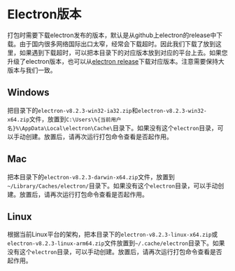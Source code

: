 # Electron版本
打包时需要下载electron发布的版本，默认是从github上electron的release中下载。由于国内很多网络国际出口太窄，经常会下载超时。因此我们下载了放到这里，如果遇到下载超时，可以把本目录下的对应版本放到对应的平台上去。如果您升级了electron版本，也可以从[electron release](https://github.com/electron/electron/releases)下载对应版本。注意需要保持大版本与我们一致。

## Windows
把目录下的```electron-v8.2.3-win32-ia32.zip```和```electron-v8.2.3-win32-x64.zip```文件，放置到```C:\Users\%{当前用户名}%\AppData\Local\electron\Cache\```目录下。如果没有这个```electron```目录，可以手动创建。放置后，请再次运行打包命令查看是否起作用。

## Mac
把本目录下的```electron-v8.2.3-darwin-x64.zip```文件，放置到```~/Library/Caches/electron/```目录下。如果没有这个```electron```目录，可以手动创建。放置后，请再次运行打包命令查看是否起作用。

## Linux
根据当前Linux平台的架构，把本目录下的```electron-v8.2.3-linux-x64.zip```或```electron-v8.2.3-linux-arm64.zip```文件放置到```~/.cache/electron```目录下。如果没有这个```electron```目录，可以手动创建。放置后，请再次运行打包命令查看是否起作用。
